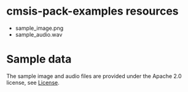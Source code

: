 # cmsis-pack-examples resources

* sample_image.png
* sample_audio.wav

# Sample data

The sample image and audio files are provided under the Apache 2.0 license, see [License](../LICENSE).
